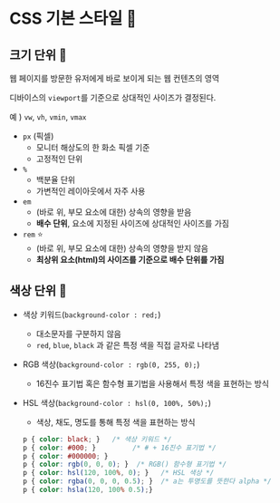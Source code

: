 # CSS 기본 스타일 🎨



## 크기 단위 📝

웹 페이지를 방문한 유저에게 바로 보이게 되는 웹 컨텐츠의 영역

디바이스의 `viewport`를 기준으로 상대적인 사이즈가 결정된다.

예 ) `vw`, `vh`, `vmin`, `vmax`



- `px` (픽셀)
  - 모니터 해상도의 한 화소 픽셀 기준
  - 고정적인 단위
- `%`
  - 백분율 단위
  - 가변적인 레이아웃에서 자주 사용
- `em`
  - (바로 위, 부모 요소에 대한) 상속의 영향을 받음
  - **배수 단위**, 요소에 지정된 사이즈에 상대적인 사이즈를 가짐
- `rem` ⭐
  - (바로 위, 부모 요소에 대한) 상속의 영향을 받지 않음
  - **최상위 요소(html)의 사이즈를 기준으로 배수 단위를 가짐**



## 색상 단위 📝

- 색상 키워드(`background-color : red;`)

  - 대소문자를 구분하지 않음
  - `red`, `blue`, `black` 과 같은 특정 색을 직접 글자로 나타냄

- RGB 색상(`background-color : rgb(0, 255, 0);`)

  - 16진수 표기법 혹은 함수형 표기법을 사용해서 특정 색을 표현하는 방식

- HSL 색상(`background-color : hsl(0, 100%, 50%);`)

  - 색상, 채도, 명도를 통해 특정 색을 표현하는 방식

  ```css
  p { color: black; }   /* 색상 키워드 */
  p { color: #000; }		 /* # + 16진수 표기법 */
  p { color: #000000; }
  p { color: rgb(0, 0, 0); }  /* RGB() 함수형 표기법 */
  p { color: hsl(120, 100%, 0); }	/* HSL 색상 */
  p { color: rgba(0, 0, 0, 0.5); }  /* a는 투명도를 뜻한다 alpha */ 
  p { color: hsla(120, 100% 0.5);}
  ```

  